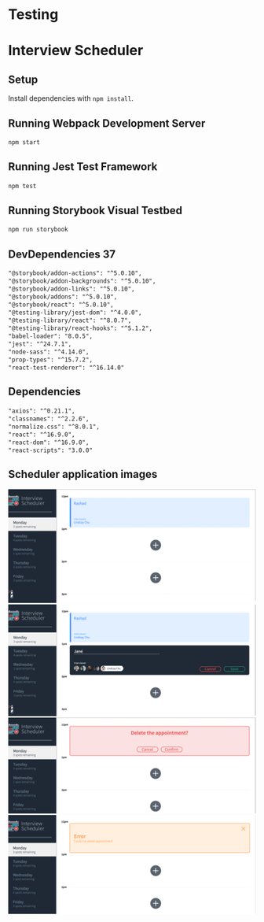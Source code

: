 # Testing
# Interview Scheduler

## Setup

Install dependencies with `npm install`.

## Running Webpack Development Server

```sh
npm start
```

## Running Jest Test Framework

```sh
npm test
```

## Running Storybook Visual Testbed

```sh
npm run storybook
```


## DevDependencies 37

    "@storybook/addon-actions": "^5.0.10",
    "@storybook/addon-backgrounds": "^5.0.10",
    "@storybook/addon-links": "^5.0.10",
    "@storybook/addons": "^5.0.10",
    "@storybook/react": "^5.0.10",
    "@testing-library/jest-dom": "^4.0.0",
    "@testing-library/react": "^8.0.7",
    "@testing-library/react-hooks": "^5.1.2",
    "babel-loader": "8.0.5",
    "jest": "^24.7.1",
    "node-sass": "^4.14.0",
    "prop-types": "^15.7.2",
    "react-test-renderer": "^16.14.0"

## Dependencies
    "axios": "^0.21.1",
    "classnames": "^2.2.6",
    "normalize.css": "^8.0.1",
    "react": "^16.9.0",
    "react-dom": "^16.9.0",
    "react-scripts": "3.0.0"

## Scheduler application images

![Main view](https://github.com/BRashad/scheduler/blob/master/public/images/Main%20view.png)
![Adding appointment](https://github.com/BRashad/scheduler/blob/master/public/images/adding%20student%20n%22%20selecting%20interveiwer.png)
![Deleting appointment](https://github.com/BRashad/scheduler/blob/master/public/images/delete%20appointment.png)
![Error screen](https://github.com/BRashad/scheduler/blob/master/public/images/error%20screen.png)
